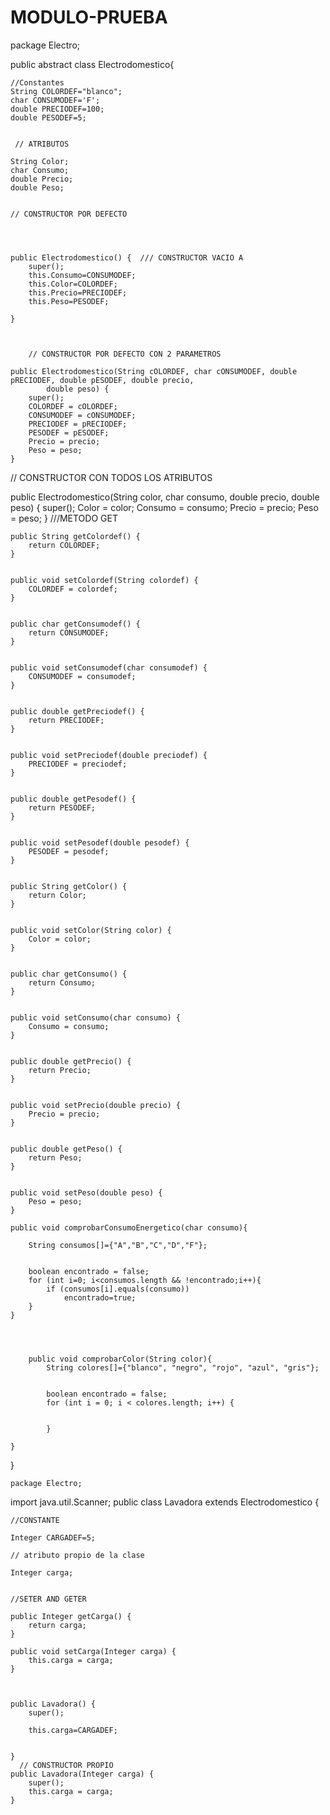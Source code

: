 # MODULO-PRUEBA

package Electro;

public abstract class Electrodomestico{
	
	//Constantes
	String COLORDEF="blanco";
	char CONSUMODEF='F';
	double PRECIODEF=100;
	double PESODEF=5;
	
	
     // ATRIBUTOS
	
	String Color;
	char Consumo;
	double Precio;
	double Peso;


	// CONSTRUCTOR POR DEFECTO
	
	
	
	
	public Electrodomestico() {  /// CONSTRUCTOR VACIO A
		super();
		this.Consumo=CONSUMODEF;
		this.Color=COLORDEF;
		this.Precio=PRECIODEF;
		this.Peso=PESODEF;
		
	}


	
		// CONSTRUCTOR POR DEFECTO CON 2 PARAMETROS
		
	public Electrodomestico(String cOLORDEF, char cONSUMODEF, double pRECIODEF, double pESODEF, double precio,
			double peso) {
		super();
		COLORDEF = cOLORDEF;
		CONSUMODEF = cONSUMODEF;
		PRECIODEF = pRECIODEF;
		PESODEF = pESODEF;
		Precio = precio;
		Peso = peso;
	}

// CONSTRUCTOR CON TODOS LOS ATRIBUTOS
	
public Electrodomestico(String color, char consumo, double precio, double peso) {
		super();
		Color = color;
		Consumo = consumo;
		Precio = precio;
		Peso = peso;
	}
   ///METODO GET

	public String getColordef() {
		return COLORDEF;
	}


	public void setColordef(String colordef) {
		COLORDEF = colordef;
	}


	public char getConsumodef() {
		return CONSUMODEF;
	}


	public void setConsumodef(char consumodef) {
		CONSUMODEF = consumodef;
	}


	public double getPreciodef() {
		return PRECIODEF;
	}


	public void setPreciodef(double preciodef) {
		PRECIODEF = preciodef;
	}


	public double getPesodef() {
		return PESODEF;
	}


	public void setPesodef(double pesodef) {
		PESODEF = pesodef;
	}


	public String getColor() {
		return Color;
	}


	public void setColor(String color) {
		Color = color;
	}


	public char getConsumo() {
		return Consumo;
	}


	public void setConsumo(char consumo) {
		Consumo = consumo;
	}


	public double getPrecio() {
		return Precio;
	}


	public void setPrecio(double precio) {
		Precio = precio;
	}


	public double getPeso() {
		return Peso;
	}


	public void setPeso(double peso) {
		Peso = peso;
	}
	
	public void comprobarConsumoEnergetico(char consumo){
		
		String consumos[]={"A","B","C","D","F"};
		
		
		boolean encontrado = false;
		for (int i=0; i<consumos.length && !encontrado;i++){
			if (consumos[i].equals(consumo))
				encontrado=true;
		}
	}
			
	
		
		
		public void comprobarColor(String color){	
			String colores[]={"blanco", "negro", "rojo", "azul", "gris"};
			
		
			boolean encontrado = false;
			for (int i = 0; i < colores.length; i++) {
				
				
			}
		
	}
}


		
    
    package Electro;
import java.util.Scanner;
public class Lavadora extends Electrodomestico {
	

	
		
		
	
	
	//CONSTANTE
	
	Integer CARGADEF=5;
	
	// atributo propio de la clase
	
	Integer carga;
	
	
	//SETER AND GETER

	public Integer getCarga() {
		return carga;
	}

	public void setCarga(Integer carga) {
		this.carga = carga;
	}

	
	
	public Lavadora() {
		super();
		
		this.carga=CARGADEF;
		
		
	}
      // CONSTRUCTOR PROPIO
	public Lavadora(Integer carga) {
		super();
		this.carga = carga;
	}
